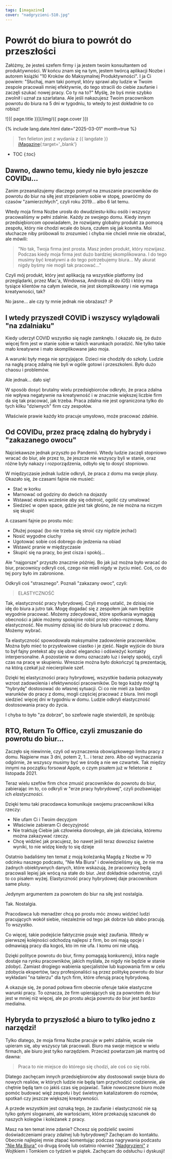 ```yaml
---
tags: [imagazine]
cover: "nadgryzieni-510.jpg"
---
```


# Powrót do biura to powrót do przeszłości

Załóżmy, że jesteś szefem firmy i ja jestem twoim konsultantem od produktywności. W końcu znam się na tym, jestem twórcą aplikacji Nozbe i autorem książki "10 Kroków do Maksymalnej Produktywności". I ja Ci powiem: "Słuchaj, mam taki pomysł, który sprawi aby ludzie w Twoim zespole pracowali mniej efektywnie, do tego stracili do ciebie zaufanie i zaczęli szukać nowej pracy. Co ty na to?" Myślę, że byś mnie szybko zwolnił i uznał za szarlatana. Ale jeśli nakazujesz Twoim pracownikom powrotu do biura na 5 dni w tygodniu, to wtedy to jest dokładnie to co robisz!

<!--More-->

![{{ page.title }}](/img/{{ page.cover }})

{% include lang.date.html date="2025-03-01" month=true %}

> Ten felieton jest z wydania z {{ langdate }} [iMagazine](https://imagazine.pl){:target='_blank'}

* TOC
{:toc}

## Dawno, dawno temu, kiedy nie było jeszcze COVIDu…

Zanim przeanalizujemy dlaczego pomysł na zmuszanie pracowników do powrotu do biur na siłę jest strzelaniem sobie w stopę, powróćmy do czasów "zamierzchłych", czyli roku 2019… albo 6 lat temu.

Wtedy moja firma Nozbe urosła do dwudziestu-kilku osób i wszyscy pracowaliśmy w pełni zdalnie. Każdy ze swojego domu. Kiedy innym przedsiębiorcom opowiadałem, że rozwijamy globalny produkt za pomocą zespołu, który nie chodzi wcale do biura, czułem się jak kosmita. Moi słuchacze niby próbowali to zrozumieć i chyba nie chcieli mnie nie obrażać, ale mówili:

> "No tak, Twoja firma jest prosta. Masz jeden produkt, który rozwijasz. Podczas kiedy moja firma jest dużo bardziej skomplikowana. I do tego musimy być kreatywni a do tego potrzebujemy biura… My akurat nigdy byśmy nie mogli tak pracować…"

Czyli mój produkt, który jest aplikacją na wszystkie platformy (od przeglądarki, przez Mac'a, Windowsa, Androida aż do iOS) i który ma tysiące klientów na całym świecie, nie jest skomplikowany i nie wymaga kreatywności, tak?

No jasne… ale czy ty mnie jednak nie obrażasz? :P

## I wtedy przyszedł COVID i wszyscy wylądowali "na zdalniaku"

Kiedy uderzył COVID wszystko się nagle zamknęło. I okazało się, że dużo więcej firm jest w stanie sobie w takich warunkach poradzić. Nie tylko takie mało kreatywne i mało skomplikowane jako moja.

A warunki były mega nie sprzyjające. Dzieci nie chodziły do szkoły. Ludzie na nagłą pracę zdalną nie byli w ogóle gotowi i przeszkoleni. Było dużo chaosu i problemów.

Ale jednak… dało się!

W sposób dosyć brutalny wielu przedsiębiorców odkryło, że praca zdalna nie wpływa negatywnie na kreatywność i w znacznie większej liczbie firm da się tak pracować, jak trzeba. Praca zdalna nie jest ograniczona tylko do tych kilku "dziwnych" firm czy zespołów.

Właściwie prawie każdy kto pracuje umysłowo, może pracować zdalnie.

## Od COVIDu, przez pracę zdalną do hybrydy i "zakazanego owocu"

Najciekawsze jednak przyszło po Pandemii. Wtedy ludzie zaczęli stopniowo wracać do biur, ale przez to, że jeszcze nie wszyscy byli w stanie, oraz różne były nakazy i rozporządzenia, odbyło się to dosyć stopniowo.

W międzyczasie jednak ludzie odkryli, że praca z domu ma swoje plusy. Okazało się, że czasami fajnie nie musieć:

- Stać w korku
- Marnować od godziny do dwóch na dojazdy
- Wstawać ekstra wcześnie aby się odstroić, ogolić czy umalować
- Siedzieć w open space, gdzie jest tak głośno, że nie można na niczym się skupić

A czasami fajnie po prostu móc:

- Dłużej pospać (bo nie trzeba się stroić czy nigdzie jechać)
- Nosić wygodne ciuchy
- Ugotować sobie coś dobrego do jedzenia na obiad
- Wstawić pranie w międzyczasie
- Skupić się na pracy, bo jest cisza i spokój…

Ale "najgorsze" przyszło znacznie później. Bo jak już można było wracać do biur, pracownicy odkryli coś, czego nie mieli nigdy w życiu mieć. Coś, co do tej pory było im zabronione.

Odkryli coś "strasznego". Poznali "zakazany owoc", czyli:

> ELASTYCZNOŚĆ

Tak, elastyczność pracy hybrydowej. Czyli mogę ustalić, że dzisiaj nie idę do biura a jutro tak. Mogę dogadać się z zespołem jak nam będzie wygodnie pracować. Możemy zdecydować, które spotkania wymagają obecności a jakie możemy spokojnie robić przez video-rozmowę. Mamy elastyczność. Nie musimy dzisiaj iść do biura lub pracować z domu. Możemy wybrać.

Ta elastyczność spowodowała maksymalne zadowolenie pracowników. Można było mieć to przysłowiowe ciastko i je zjeść. Nagle wyjście do biura to był fajny pretekst aby się ubrać elegancko i odświeżyć kontakty interpersonalne. A pozostanie w domu oznaczało luz i święty spokój, czyli czas na pracę w skupieniu. Wreszcie można było dokończyć tą prezentację, na którą czekał już niecierpliwie szef.

Dzięki tej elastyczności pracy hybrydowej, wszystkie badania pokazywały wzrost zadowolenia i efektywności pracowników. Do tego każdy mógł tą "hybrydę" dostosować do własnej sytuacji. Ci co nie mieli za bardzo warunków do pracy z domu, mogli częściej pracować z biura. Inni mogli siedzieć więcej dni w tygodniu w domu. Ludzie odkryli elastyczność dostosowania pracy do życia.

I chyba to było "za dobrze", bo szefowie nagle stwierdzili, że spróbują:

## RTO, Return To Office, czyli zmuszanie do powrotu do biur…

Zaczęło się niewinnie, czyli od wyznaczenia obowiązkowego limitu pracy z domu. Najpierw max 3 dni, potem 2, 1… i teraz zero. Albo od wyznaczania odgórnie, że wszyscy musimy być we środę a nie we czwartek. Tak między innymi na początku forsował Apple, o czym pisałem już w felietonie z listopada 2021.

Teraz wielu szefów firm chce zmusić pracowników do powrotu do biur, zabierając im to, co odkryli w "erze pracy hybrydowej", czyli pozbawiając ich *elastyczności*.

Dzięki temu taki pracodawca komunikuje swojemu pracownikowi kilka rzeczy:

- Nie ufam Ci i Twoim decyzjom
- Właściwie zabieram Ci decyzyjność
- Nie traktuję Ciebie jak człowieka dorosłego, ale jak dzieciaka, któremu można zakazywać rzeczy.
- Chcę widzieć jak pracujesz, bo nawet jeśli teraz dowozisz świetne wyniki, to nie widzę kiedy to się dzieje

Ostatnio badaliśmy ten temat z moją koleżanką Magdą z Nozbe w 70 odcinku naszego podcastu, "Nie Ma Biura" i dowiedzieliśmy się, że nie ma żadnych obiektywnych danych, które wskazują, że pracownicy będą pracowali lepiej jak wrócą na stałe do biur. Jest dokładnie odwrotnie, czyli to co pisałem wyżej. Elastyczność pracy hybrydowej daje pracownikom same plusy.

Jedynym argumentem za powrotem do biur na siłę jest nostalgia.

Tak. Nostalgia.

Pracodawca lub menadżer chcą po prostu móc znowu widzieć ludzi pracujących wokół siebie, niezależnie od tego jak dobrze lub słabo pracują. To wszystko.

Co więcej, takie podejście faktycznie psuje więź zaufania. Wtedy w pierwszej kolejności odchodzą najlepsi z firm, bo oni mają opcje i odmawiają pracy dla kogoś, kto im nie ufa. I komu oni nie ufają.

Dzięki polityce powrotu do biur, firmy pomagają konkurencji, która nagle dostaje na rynku pracowników, jakich myślała, że nigdy nie będzie w stanie zdobyć. Zamiast drogiego wabienia specjalistów lub kupowania firm w celu zdobycia ekspertów, tacy profesjonaliści są przez politykę powrotu do biur wykładani "na talerzu" dla tych firm, które oferują pracę hybrydową.

A okazuje się, że ponad połowa firm obecnie oferuje takie elastyczne warunki pracy. To oznacza, że firm upierających się za powrotem do biur jest w mniej niż więcej, ale po prostu akcja powrotu do biur jest bardzo medialna.

## Hybryda to przyszłość a biuro to tylko jedno z narzędzi!

Tylko dlatego, że moja firma Nozbe pracuje w pełni zdalnie, wcale nie upieram się, aby wszyscy tak pracowali. Biuro ma swoje miejsce w wielu firmach, ale biuro jest tylko narzędziem. Przecież powtarzam jak mantrę od dawna:

> Praca to nie miejsce do którego się chodzi, ale coś co się robi.

Dlatego zachęcam innych przedsiębiorców aby dostosowali swoje biura do nowych realiów, w których ludzie nie będą tam przychodzić codziennie, ale chętnie będą tam co jakiś czas się pojawiać. Takie nowoczesne biuro może pomóc budować więź zespołu i być świetnym katalizatorem do rozmów, spotkań czy jeszcze większej kreatywności.

A przede wszystkim jest oznaką tego, że zaufanie i elastyczność nie są tylko gołymi sloganami, ale wartościami, które przekazują szacunek do naszych kolegów i koleżanek z pracy.

Masz na ten temat inne zdanie? Chcesz się podzielić swoimi doświadczeniami pracy zdalnej lub hybrydowej? Zachęcam do kontaktu. Obecnie najlepiej mnie złapać komentując podczas nagrywania podcastu ["Nie Ma Biura"](/pl/niemabiura) co drugą środę lub ostatnio również ["Nadgryzieni"](/pl/nadgryzieni) z Wojtkiem i Tomkiem co tydzień w piątek. Zachęcam do odsłuchu i dyskusji!

[n]: https://michael.gratis/nozbe_pl
[np]: https://michael.gratis/nozbepersonal_pl